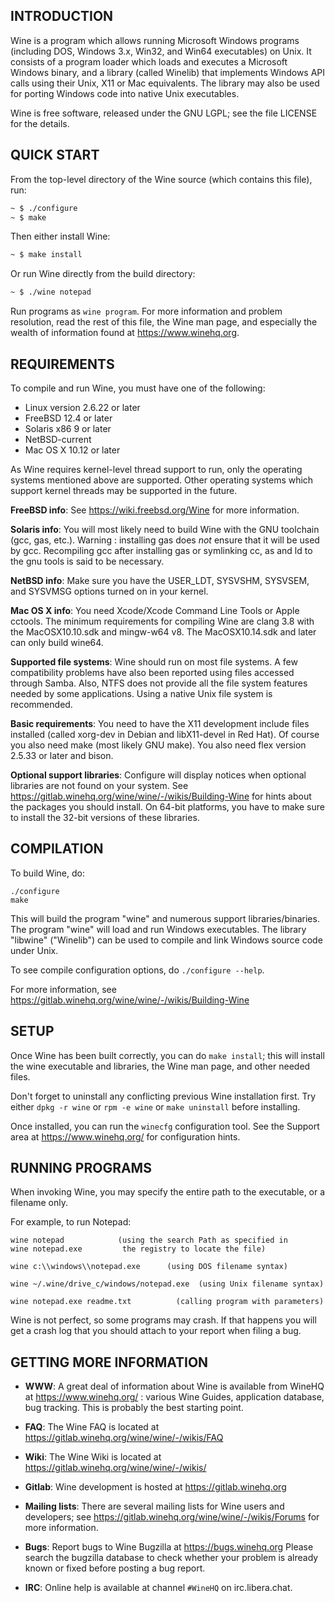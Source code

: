 ## INTRODUCTION

Wine is a program which allows running Microsoft Windows programs
(including DOS, Windows 3.x, Win32, and Win64 executables) on Unix.
It consists of a program loader which loads and executes a Microsoft
Windows binary, and a library (called Winelib) that implements Windows
API calls using their Unix, X11 or Mac equivalents.  The library may also
be used for porting Windows code into native Unix executables.

Wine is free software, released under the GNU LGPL; see the file
LICENSE for the details.


## QUICK START

From the top-level directory of the Wine source (which contains this file),
run:

```bash
~ $ ./configure
~ $ make
```

Then either install Wine:

```bash
~ $ make install
```

Or run Wine directly from the build directory:

```bash
~ $ ./wine notepad
```

Run programs as `wine program`. For more information and problem
resolution, read the rest of this file, the Wine man page, and
especially the wealth of information found at https://www.winehq.org.


## REQUIREMENTS

To compile and run Wine, you must have one of the following:

- Linux version 2.6.22 or later
- FreeBSD 12.4 or later
- Solaris x86 9 or later
- NetBSD-current
- Mac OS X 10.12 or later

As Wine requires kernel-level thread support to run, only the operating
systems mentioned above are supported.  Other operating systems which
support kernel threads may be supported in the future.

**FreeBSD info**:
  See https://wiki.freebsd.org/Wine for more information.

**Solaris info**:
  You will most likely need to build Wine with the GNU toolchain
  (gcc, gas, etc.). Warning : installing gas does *not* ensure that it
  will be used by gcc. Recompiling gcc after installing gas or
  symlinking cc, as and ld to the gnu tools is said to be necessary.

**NetBSD info**:
  Make sure you have the USER_LDT, SYSVSHM, SYSVSEM, and SYSVMSG options
  turned on in your kernel.

**Mac OS X info**:
  You need Xcode/Xcode Command Line Tools or Apple cctools.  The
  minimum requirements for compiling Wine are clang 3.8 with the
  MacOSX10.10.sdk and mingw-w64 v8.  The MacOSX10.14.sdk and later can
  only build wine64.

**Supported file systems**:
  Wine should run on most file systems. A few compatibility problems
  have also been reported using files accessed through Samba. Also,
  NTFS does not provide all the file system features needed by some
  applications.  Using a native Unix file system is recommended.

**Basic requirements**:
  You need to have the X11 development include files installed
  (called xorg-dev in Debian and libX11-devel in Red Hat).
  Of course you also need make (most likely GNU make).
  You also need flex version 2.5.33 or later and bison.

**Optional support libraries**:
  Configure will display notices when optional libraries are not found
  on your system. See https://gitlab.winehq.org/wine/wine/-/wikis/Building-Wine
  for hints about the packages you should install. On 64-bit
  platforms, you have to make sure to install the 32-bit versions of
  these libraries.


## COMPILATION

To build Wine, do:

```
./configure
make
```

This will build the program "wine" and numerous support libraries/binaries.
The program "wine" will load and run Windows executables.
The library "libwine" ("Winelib") can be used to compile and link
Windows source code under Unix.

To see compile configuration options, do `./configure --help`.

For more information, see https://gitlab.winehq.org/wine/wine/-/wikis/Building-Wine


## SETUP

Once Wine has been built correctly, you can do `make install`; this
will install the wine executable and libraries, the Wine man page, and
other needed files.

Don't forget to uninstall any conflicting previous Wine installation
first.  Try either `dpkg -r wine` or `rpm -e wine` or `make uninstall`
before installing.

Once installed, you can run the `winecfg` configuration tool. See the
Support area at https://www.winehq.org/ for configuration hints.


## RUNNING PROGRAMS

When invoking Wine, you may specify the entire path to the executable,
or a filename only.

For example, to run Notepad:

```
wine notepad            (using the search Path as specified in
wine notepad.exe         the registry to locate the file)

wine c:\\windows\\notepad.exe      (using DOS filename syntax)

wine ~/.wine/drive_c/windows/notepad.exe  (using Unix filename syntax)

wine notepad.exe readme.txt          (calling program with parameters)
```

Wine is not perfect, so some programs may crash. If that happens you
will get a crash log that you should attach to your report when filing
a bug.


## GETTING MORE INFORMATION

- **WWW**: A great deal of information about Wine is available from WineHQ at
	https://www.winehq.org/ : various Wine Guides, application database,
	bug tracking. This is probably the best starting point.

- **FAQ**: The Wine FAQ is located at https://gitlab.winehq.org/wine/wine/-/wikis/FAQ

- **Wiki**: The Wine Wiki is located at https://gitlab.winehq.org/wine/wine/-/wikis/

- **Gitlab**: Wine development is hosted at https://gitlab.winehq.org

- **Mailing lists**:
	There are several mailing lists for Wine users and developers; see
	https://gitlab.winehq.org/wine/wine/-/wikis/Forums for more
	information.

- **Bugs**: Report bugs to Wine Bugzilla at https://bugs.winehq.org
	Please search the bugzilla database to check whether your
	problem is already known or fixed before posting a bug report.

- **IRC**: Online help is available at channel `#WineHQ` on irc.libera.chat.
